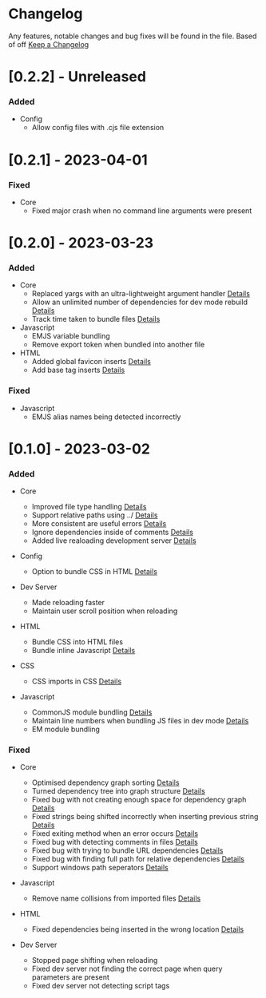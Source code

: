 # Changelog

Any features, notable changes and bug fixes will be found in the file.
Based of off [Keep a Changelog](http://keepachangelog.com/en/1.0.0/)

# [0.2.2] - Unreleased

### Added

-   Config
    -   Allow config files with .cjs file extension

# [0.2.1] - 2023-04-01

### Fixed

-   Core
    -   Fixed major crash when no command line arguments were present

# [0.2.0] - 2023-03-23

### Added

-   Core
    -   Replaced yargs with an ultra-lightweight argument handler [Details](https://github.com/redstarbird/arrowpack/commit/a4bbd1d30fd28ad7d8c3fc45d4b5a375ed1e1e29)
    -   Allow an unlimited number of dependencies for dev mode rebuild [Details](https://github.com/redstarbird/arrowpack/commit/74e18c11e15d0a7c484893ef3a442a148b470c47)
    -   Track time taken to bundle files [Details](https://github.com/redstarbird/arrowpack/commit/12d66962ee9971af53184084577df63160e28569)
-   Javascript
    -   EMJS variable bundling
    -   Remove export token when bundled into another file
-   HTML
    -   Added global favicon inserts [Details](https://github.com/redstarbird/arrowpack/commit/8ace2ddc09a78d8cbc28d93ef009bda94828c3c7)
    -   Add base tag inserts [Details](https://github.com/redstarbird/arrowpack/commit/8ace2ddc09a78d8cbc28d93ef009bda94828c3c7)

### Fixed

-   Javascript
    -   EMJS alias names being detected incorrectly

# [0.1.0] - 2023-03-02

### Added

-   Core

    -   Improved file type handling [Details](https://github.com/redstarbird/arrowpack/commit/d57d5b47690fff276c8c511b9490843ea5a89bb9)
    -   Support relative paths using ../ [Details](https://github.com/redstarbird/arrowpack/commit/e51013459316e7c51c7d379944d1abc3ced814d1)
    -   More consistent are useful errors [Details](https://github.com/redstarbird/arrowpack/commit/4baa8790a976eed50c361e27169944552bbb50b1)
    -   Ignore dependencies inside of comments [Details](https://github.com/redstarbird/arrowpack/commit/d422d3d9fbea29c78fe8de2a3e34e6ab9b5f742e)
    -   Added live realoading development server [Details](https://github.com/redstarbird/arrowpack/commit/c426bbafe79df9c241845782c5c350c2b56201b8)

-   Config

    -   Option to bundle CSS in HTML [Details](https://github.com/redstarbird/arrowpack/commit/4eb6a186bda3b00d5944697e3040c0c3c1df06c2)

-   Dev Server

    -   Made reloading faster
    -   Maintain user scroll position when reloading

-   HTML
    -   Bundle CSS into HTML files
    -   Bundle inline Javascript [Details](https://github.com/redstarbird/arrowpack/commit/660844d6a6e3d46d5f27137dc24c99f2663fb2f2)
-   CSS
    -   CSS imports in CSS [Details](https://github.com/redstarbird/arrowpack/commit/4d9abd6078ce3dd97109b583f0de4b8b0d3e5f01)
-   Javascript
    -   CommonJS module bundling [Details](https://github.com/redstarbird/arrowpack/commit/c275b41be12fcbb10e3b25a4919dfdfdc713ce78)
    -   Maintain line numbers when bundling JS files in dev mode [Details](https://github.com/redstarbird/arrowpack/commit/7e1124de3df96bc9a8d3ab4635680796f6e74c4c)
    -   EM module bundling

### Fixed

-   Core

    -   Optimised dependency graph sorting [Details](https://github.com/redstarbird/arrowpack/commit/6f336adcf38b87de6394f06bcc59a3c664aff3aa)
    -   Turned dependency tree into graph structure [Details](https://github.com/redstarbird/arrowpack/commit/aa731c88b126e20c7f5d1481b9e737195094b7f8)
    -   Fixed bug with not creating enough space for dependency graph [Details](https://github.com/redstarbird/arrowpack/commit/0ab2fc5181a1870cdbab32d7e0147f667b62abe1)
    -   Fixed strings being shifted incorrectly when inserting previous string [Details](https://github.com/redstarbird/arrowpack/commit/9526c0e4200731cfa1f5b2f4015b9dacad567a48)
    -   Fixed exiting method when an error occurs [Details](https://github.com/redstarbird/arrowpack/commit/f8d6f8614058f3e3a354ddd3ce6cb216485c01ea)
    -   Fixed bug with detecting comments in files [Details](https://github.com/redstarbird/arrowpack/commit/48ecc54b796e51f909e3d664d0270a65dbf68ed4)
    -   Fixed bug with trying to bundle URL dependencies [Details](https://github.com/redstarbird/arrowpack/commit/63fe274925518e2e903cf2703c04bc7828ddbce7)
    -   Fixed bug with finding full path for relative dependencies [Details](https://github.com/redstarbird/arrowpack/commit/928a5ae78353876e793db400c58a31ded878b216)
    -   Support windows path seperators [Details](https://github.com/redstarbird/arrowpack/commit/00573c0acde9c4acdfc2a9380cde2e2a9b5ff516)

-   Javascript

    -   Remove name collisions from imported files [Details](https://github.com/redstarbird/arrowpack/commit/deb1f4acb7380c75e9a9726e5f88fa89372c5bee)

-   HTML
    -   Fixed dependencies being inserted in the wrong location [Details](https://github.com/redstarbird/arrowpack/commit/f70b97990e4059bc6923633fb1a7f267844b8840)
-   Dev Server
    -   Stopped page shifting when reloading
    -   Fixed dev server not finding the correct page when query parameters are present
    -   Fixed dev server not detecting script tags
